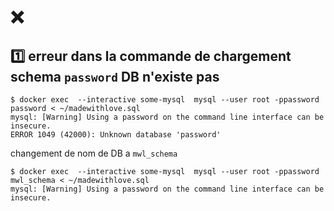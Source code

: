# :x:

## :one: erreur dans la commande de chargement schema `password` DB n'existe pas 

```
$ docker exec  --interactive some-mysql  mysql --user root -ppassword password < ~/madewithlove.sql
mysql: [Warning] Using a password on the command line interface can be insecure.
ERROR 1049 (42000): Unknown database 'password'
```

changement de nom de DB a `mwl_schema`

```
$ docker exec  --interactive some-mysql  mysql --user root -ppassword mwl_schema < ~/madewithlove.sql
mysql: [Warning] Using a password on the command line interface can be insecure.
```
